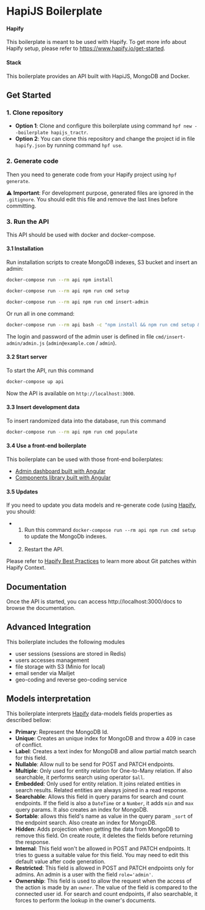 # HapiJS Boilerplate

#### Hapify
This boilerplate is meant to be used with Hapify. To get more info about Hapify setup, please refer to https://www.hapify.io/get-started.

#### Stack

This boilerplate provides an API built with HapiJS, MongoDB and Docker.

## Get Started

### 1. Clone repository

- **Option 1**: Clone and configure this boilerplate using command `hpf new --boilerplate hapijs_tractr`.
- **Option 2**: You can clone this repository and change the project id in file `hapify.json` by running command `hpf use`.

### 2. Generate code

Then you need to generate code from your Hapify project using `hpf generate`.

⚠️ **Important**: For development purpose, generated files are ignored in the `.gitignore`. You should edit this file and remove the last lines before committing.

### 3. Run the API

This API should be used with docker and docker-compose.

#### 3.1 Installation

Run installation scripts to create MongoDB indexes, S3 bucket and insert an admin:

```bash
docker-compose run --rm api npm install
```

```bash
docker-compose run --rm api npm run cmd setup
```

```bash
docker-compose run --rm api npm run cmd insert-admin
```

Or run all in one command:

```bash
docker-compose run --rm api bash -c "npm install && npm run cmd setup && npm run cmd insert-admin"
```

The login and password of the admin user is defined in file `cmd/insert-admin/admin.js` (`admin@example.com` / `admin`).

#### 3.2 Start server

To start the API, run this command

```bash
docker-compose up api
```

Now the API is available on `http://localhost:3000`.

#### 3.3 Insert development data

To insert randomized data into the database, run this command

```bash
docker-compose run --rm api npm run cmd populate
```

#### 3.4 Use a front-end boilerplate

This boilerplate can be used with those front-end boilerplates:

- [Admin dashboard built with Angular](https://github.com/Tractr/boilerplate-ngx-dashboard)
- [Components library built with Angular](https://github.com/Tractr/boilerplate-ngx-components)

#### 3.5 Updates

If you need to update you data models and re-generate code (using [Hapify](https://www.hapify.io/), you should:

- 1. Run this command `docker-compose run --rm api npm run cmd setup` to update the MongoDb indexes.
- 2. Restart the API.

Please refer to [Hapify Best Practices](https://www.hapify.io/documentation/best-practices) to learn more about Git patches within Hapify Context.


## Documentation

Once the API is started, you can access http://localhost:3000/docs to browse the documentation.


## Advanced Integration

This boilerplate includes the following modules

- user sessions (sessions are stored in Redis)
- users accesses management
- file storage with S3 (Minio for local)
- email sender via Mailjet
- geo-coding and reverse geo-coding service


## Models interpretation

This boilerplate interprets [Hapify](https://www.hapify.io/) data-models fields properties as described bellow:

- **Primary**: Represent the MongoDB Id.
- **Unique**: Creates an unique index for MongoDB and throw a 409 in case of conflict.
- **Label**: Creates a text index for MongoDB and allow partial match search for this field.
- **Nullable**: Allow null to be send for POST and PATCH endpoints.
- **Multiple**: Only used for entity relation for One-to-Many relation. If also searchable, it performs search using operator `$all`.
- **Embedded**: Only used for entity relation. It joins related entities in search results. Related entities are always joined in a read response.
- **Searchable**: Allows this field in query params for search and count endpoints. If the field is also a `DateTime` or a `Number`, it adds `min` and `max` query params. It also creates an index for MongoDB.
- **Sortable**: allows this field's name as value in the query param `_sort` of the endpoint search. Also create an index for MongoDB.
- **Hidden**: Adds projection when getting the data from MongoDB to remove this field. On create route, it deletes the fields before returning the response.
- **Internal**: This field won't be allowed in POST and PATCH endpoints. It tries to guess a suitable value for this field. You may need to edit this default value after code generation.
- **Restricted**: This field is allowed in POST and PATCH endpoints only for admins. An admin is a user with the field `role='admin'`.
- **Ownership**: This field is used to allow the request when the access of the action is made by an `owner`. The value of the field is compared to the connected user id. For search and count endpoints, if also searchable, it forces to perform the lookup in the owner's documents.
